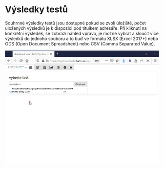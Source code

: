 # Výsledky testů

Souhrnné výsledky testů jsou dostupné pokud se zvolí úložiště, počet uložených výsledků je k dispozici pod titulkem adresáře. Při kliknutí na konkrétní výsledek, se zobrazí náhled vpravo, je možné vybrat a sloučit více výsledků do jednoho souboru a to buď ve formátu XLSX (Excel 2017+) nebo ODS (Open Document Spreadsheet) nebo CSV (Comma Separated Value).

![Procházení výsledků testů a export do XLSX (formát MS Excel 2017+)](../../.gitbook/assets/ei0eh4alme.gif)

